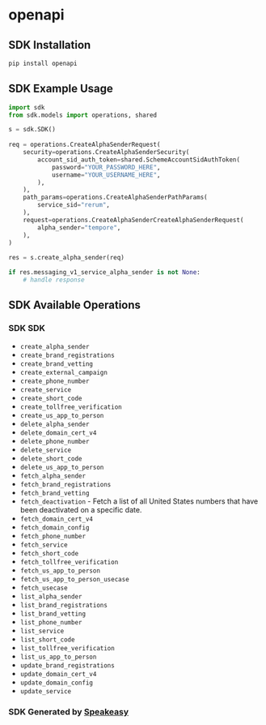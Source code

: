 # openapi

<!-- Start SDK Installation -->
## SDK Installation

```bash
pip install openapi
```
<!-- End SDK Installation -->

## SDK Example Usage
<!-- Start SDK Example Usage -->
```python
import sdk
from sdk.models import operations, shared

s = sdk.SDK()
    
req = operations.CreateAlphaSenderRequest(
    security=operations.CreateAlphaSenderSecurity(
        account_sid_auth_token=shared.SchemeAccountSidAuthToken(
            password="YOUR_PASSWORD_HERE",
            username="YOUR_USERNAME_HERE",
        ),
    ),
    path_params=operations.CreateAlphaSenderPathParams(
        service_sid="rerum",
    ),
    request=operations.CreateAlphaSenderCreateAlphaSenderRequest(
        alpha_sender="tempore",
    ),
)
    
res = s.create_alpha_sender(req)

if res.messaging_v1_service_alpha_sender is not None:
    # handle response
```
<!-- End SDK Example Usage -->

<!-- Start SDK Available Operations -->
## SDK Available Operations

### SDK SDK

* `create_alpha_sender`
* `create_brand_registrations`
* `create_brand_vetting`
* `create_external_campaign`
* `create_phone_number`
* `create_service`
* `create_short_code`
* `create_tollfree_verification`
* `create_us_app_to_person`
* `delete_alpha_sender`
* `delete_domain_cert_v4`
* `delete_phone_number`
* `delete_service`
* `delete_short_code`
* `delete_us_app_to_person`
* `fetch_alpha_sender`
* `fetch_brand_registrations`
* `fetch_brand_vetting`
* `fetch_deactivation` - Fetch a list of all United States numbers that have been deactivated on a specific date.
* `fetch_domain_cert_v4`
* `fetch_domain_config`
* `fetch_phone_number`
* `fetch_service`
* `fetch_short_code`
* `fetch_tollfree_verification`
* `fetch_us_app_to_person`
* `fetch_us_app_to_person_usecase`
* `fetch_usecase`
* `list_alpha_sender`
* `list_brand_registrations`
* `list_brand_vetting`
* `list_phone_number`
* `list_service`
* `list_short_code`
* `list_tollfree_verification`
* `list_us_app_to_person`
* `update_brand_registrations`
* `update_domain_cert_v4`
* `update_domain_config`
* `update_service`

<!-- End SDK Available Operations -->

### SDK Generated by [Speakeasy](https://docs.speakeasyapi.dev/docs/using-speakeasy/client-sdks)
